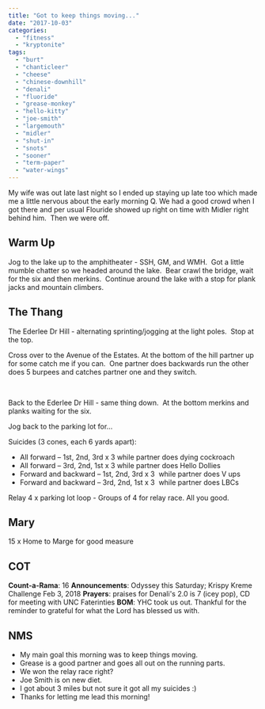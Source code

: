 ```yaml
---
title: "Got to keep things moving..."
date: "2017-10-03"
categories: 
  - "fitness"
  - "kryptonite"
tags: 
  - "burt"
  - "chanticleer"
  - "cheese"
  - "chinese-downhill"
  - "denali"
  - "fluoride"
  - "grease-monkey"
  - "hello-kitty"
  - "joe-smith"
  - "largemouth"
  - "midler"
  - "shut-in"
  - "snots"
  - "sooner"
  - "term-paper"
  - "water-wings"
---
```


My wife was out late last night so I ended up staying up late too which made me a little nervous about the early morning Q. We had a good crowd when I got there and per usual Flouride showed up right on time with Midler right behind him.  Then we were off.

## Warm Up

Jog to the lake up to the amphitheater - SSH, GM, and WMH.  Got a little mumble chatter so we headed around the lake.  Bear crawl the bridge, wait for the six and then merkins.  Continue around the lake with a stop for plank jacks and mountain climbers.

## The Thang

The Ederlee Dr Hill - alternating sprinting/jogging at the light poles.  Stop at the top.

Cross over to the Avenue of the Estates. At the bottom of the hill partner up for some catch me if you can.  One partner does backwards run the other does 5 burpees and catches partner one and they switch.

 

Back to the Ederlee Dr Hill - same thing down.  At the bottom merkins and planks waiting for the six.

Jog back to the parking lot for...

Suicides (3 cones, each 6 yards apart):

- All forward – 1st, 2nd, 3rd x 3 while partner does dying cockroach
- All forward – 3rd, 2nd, 1st x 3 while partner does Hello Dollies
- Forward and backward – 1st, 2nd, 3rd x 3  while partner does V ups
- Forward and backward – 3rd, 2nd, 1st x 3  while partner does LBCs

Relay 4 x parking lot loop - Groups of 4 for relay race. All you good.

## Mary

15 x Home to Marge for good measure

## COT

**Count-a-Rama**: 16 **Announcements**: Odyssey this Saturday; Krispy Kreme Challenge Feb 3, 2018 **Prayers**: praises for Denali's 2.0 is 7 (icey pop), CD for meeting with UNC Faterinties **BOM**: YHC took us out. Thankful for the reminder to grateful for what the Lord has blessed us with.

## NMS

- My main goal this morning was to keep things moving.
- Grease is a good partner and goes all out on the running parts.
- We won the relay race right?
- Joe Smith is on new diet.
- I got about 3 miles but not sure it got all my suicides :)
- Thanks for letting me lead this morning!
